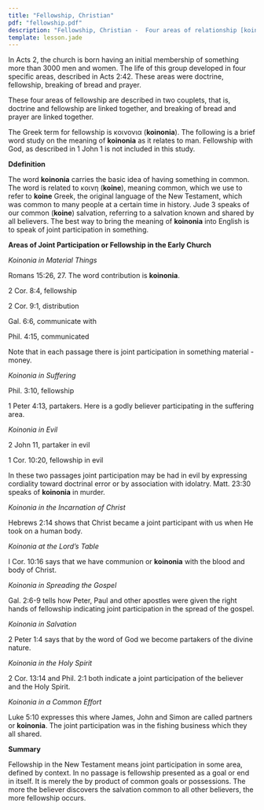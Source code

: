 ```yaml
---
title: "Fellowship, Christian"
pdf: "fellowship.pdf"
description: "Fellowship, Christian -  Four areas of relationship [koinonia] for believers in a local church: doctrine, fellowship, breaking of bread, prayer."
template: lesson.jade
---
```


In Acts 2, the church is born having an initial membership of something more than 3000 men and women. The life of this group developed in four specific areas, described in Acts 2:42. These areas were doctrine, fellowship, breaking of bread and prayer.

These four areas of fellowship are described in two couplets, that is, doctrine and fellowship are linked together, and breaking of bread and prayer are linked together.

The Greek term for fellowship is κοινονια (**koinonia**). The following is a brief word study on the meaning of **koinonia** as it relates to man. Fellowship with God, as described in 1 John 1 is not included in
this study.

**Ddefinition**

The word **koinonia** carries the basic idea of having something in common. The word is related to κοινη (**koine**), meaning common, which we use to refer to **koine** Greek, the original language of the New Testament, which was common to many people at a certain time in history. Jude 3 speaks of our common (**koine**) salvation, referring to a salvation known and shared by all believers. The best way to bring the meaning of **koinonia** into English is to speak of joint participation
in something.

**Areas of Joint Participation or Fellowship in the Early Church**

*_Koinonia in Material Things_*

Romans 15:26, 27. The word contribution is **koinonia**.

2 Cor. 8:4, fellowship

2 Cor. 9:1, distribution

Gal. 6:6, communicate with

Phil. 4:15, communicated

Note that in each passage there is joint participation in something material - money.

*_Koinonia in Suffering_*

Phil. 3:10, fellowship

1 Peter 4:13, partakers. Here is a godly believer participating in the suffering area.

*_Koinonia in Evil_*

2 John 11, partaker in evil

1 Cor. 10:20, fellowship in evil

In these two passages joint participation may be had in evil by expressing cordiality toward doctrinal error or by association with idolatry. Matt. 23:30 speaks of **koinonia** in murder.

*_Koinonia in the Incarnation of Christ_*

Hebrews 2:14 shows that Christ became a joint participant with us when He took on a human body.

*_Koinonia at the Lord’s Table_*

I Cor. 10:16 says that we have communion or **koinonia** with the blood and body of Christ.

*_Koinonia in Spreading the Gospel_*

Gal. 2:6-9 tells how Peter, Paul and other apostles were given the right hands of fellowship indicating joint participation in the spread of the gospel.

*_Koinonia in Salvation_*

2 Peter 1:4 says that by the word of God we become partakers of the divine nature.

*_Koinonia in the Holy Spirit_*

2 Cor. 13:14 and Phil. 2:1 both indicate a joint participation of the believer and the Holy Spirit.

*_Koinonia in a Common Effort_*

Luke 5:10 expresses this where James, John and Simon are called partners or **koinonia**. The joint participation was in the fishing business which they all shared.

**Summary**

Fellowship in the New Testament means joint participation in some area, defined by context. In no passage is fellowship presented as a goal or end in itself. It is merely the by product of common goals or possessions. The more the believer discovers the salvation common to all other believers, the more fellowship occurs.

